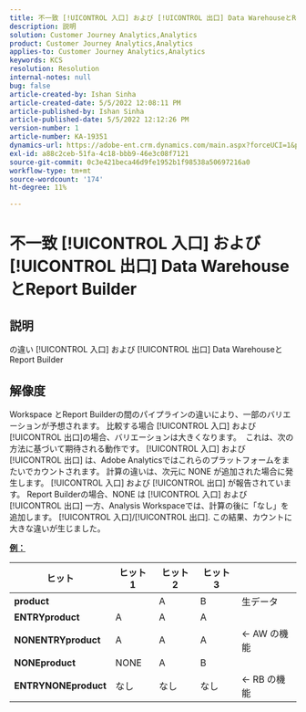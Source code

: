 ```yaml
---
title: 不一致 [!UICONTROL 入口] および [!UICONTROL 出口] Data WarehouseとReport Builder
description: 説明
solution: Customer Journey Analytics,Analytics
product: Customer Journey Analytics,Analytics
applies-to: Customer Journey Analytics,Analytics
keywords: KCS
resolution: Resolution
internal-notes: null
bug: false
article-created-by: Ishan Sinha
article-created-date: 5/5/2022 12:08:11 PM
article-published-by: Ishan Sinha
article-published-date: 5/5/2022 12:12:26 PM
version-number: 1
article-number: KA-19351
dynamics-url: https://adobe-ent.crm.dynamics.com/main.aspx?forceUCI=1&pagetype=entityrecord&etn=knowledgearticle&id=92c7a606-6ccc-ec11-a7b5-6045bd00db25
exl-id: a88c2ceb-51fa-4c18-bbb9-46e3c08f7121
source-git-commit: 0c3e421beca46d9fe1952b1f98538a50697216a0
workflow-type: tm+mt
source-wordcount: '174'
ht-degree: 11%

---
```


# 不一致 [!UICONTROL 入口] および [!UICONTROL 出口] Data WarehouseとReport Builder

## 説明

の違い [!UICONTROL 入口] および [!UICONTROL 出口] Data WarehouseとReport Builder

## 解像度


Workspace とReport Builderの間のパイプラインの違いにより、一部のバリエーションが予想されます。 比較する場合 [!UICONTROL 入口] および [!UICONTROL 出口]の場合、バリエーションは大きくなります。 
これは、次の方法に基づいて期待される動作です。 [!UICONTROL 入口] および [!UICONTROL 出口] は、Adobe Analyticsではこれらのプラットフォームをまたいでカウントされます。 計算の違いは、次元に NONE が追加された場合に発生します。 [!UICONTROL 入口] および [!UICONTROL 出口] が報告されています。 Report Builderの場合、NONE は [!UICONTROL 入口] および [!UICONTROL 出口] 一方、Analysis Workspaceでは、計算の後に「なし」を追加します。 [!UICONTROL 入口]/[!UICONTROL 出口]. この結果、カウントに大きな違いが生じました。

<u><b>例：</b></u>


| <b>ヒット</b> | <b>ヒット 1</b> | <b>ヒット 2</b> | <b>ヒット 3</b> |   |
| --- | --- | --- | --- | --- |
| <b>product</b> |   | A | B | 生データ |
| <b>ENTRYproduct</b> | A | A | A |   |
| <b>NONENTRYproduct</b> | A | A | A | ← AW の機能 |
| <b>NONEproduct</b> | NONE | A | B |   |
| <b>ENTRYNONEproduct</b> | なし | なし | なし | ← RB の機能 |
